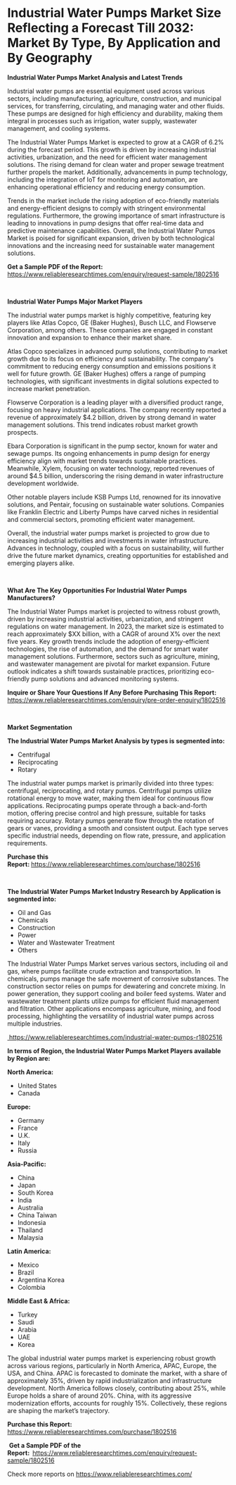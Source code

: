 <p><h1>Industrial Water Pumps Market Size Reflecting a Forecast Till 2032: Market By Type, By Application and By Geography</h1></p><p><strong>Industrial Water Pumps Market Analysis and Latest Trends</strong></p>
<p><p>Industrial water pumps are essential equipment used across various sectors, including manufacturing, agriculture, construction, and municipal services, for transferring, circulating, and managing water and other fluids. These pumps are designed for high efficiency and durability, making them integral in processes such as irrigation, water supply, wastewater management, and cooling systems.</p><p>The Industrial Water Pumps Market is expected to grow at a CAGR of 6.2% during the forecast period. This growth is driven by increasing industrial activities, urbanization, and the need for efficient water management solutions. The rising demand for clean water and proper sewage treatment further propels the market. Additionally, advancements in pump technology, including the integration of IoT for monitoring and automation, are enhancing operational efficiency and reducing energy consumption.</p><p>Trends in the market include the rising adoption of eco-friendly materials and energy-efficient designs to comply with stringent environmental regulations. Furthermore, the growing importance of smart infrastructure is leading to innovations in pump designs that offer real-time data and predictive maintenance capabilities. Overall, the Industrial Water Pumps Market is poised for significant expansion, driven by both technological innovations and the increasing need for sustainable water management solutions.</p></p>
<p><strong>Get a Sample PDF of the Report:&nbsp;</strong> <a href="https://www.reliableresearchtimes.com/enquiry/request-sample/1802516?utm_campaign=3322&utm_medium=2&utm_source=Github&utm_content=ia&utm_term=10042025&utm_id=industrial-water-pumps">https://www.reliableresearchtimes.com/enquiry/request-sample/1802516</a></p>
<p>&nbsp;</p>
<p><strong>Industrial Water Pumps Major Market Players</strong></p>
<p><p>The industrial water pumps market is highly competitive, featuring key players like Atlas Copco, GE (Baker Hughes), Busch LLC, and Flowserve Corporation, among others. These companies are engaged in constant innovation and expansion to enhance their market share.</p><p>Atlas Copco specializes in advanced pump solutions, contributing to market growth due to its focus on efficiency and sustainability. The company's commitment to reducing energy consumption and emissions positions it well for future growth. GE (Baker Hughes) offers a range of pumping technologies, with significant investments in digital solutions expected to increase market penetration.</p><p>Flowserve Corporation is a leading player with a diversified product range, focusing on heavy industrial applications. The company recently reported a revenue of approximately $4.2 billion, driven by strong demand in water management solutions. This trend indicates robust market growth prospects.</p><p>Ebara Corporation is significant in the pump sector, known for water and sewage pumps. Its ongoing enhancements in pump design for energy efficiency align with market trends towards sustainable practices. Meanwhile, Xylem, focusing on water technology, reported revenues of around $4.5 billion, underscoring the rising demand in water infrastructure development worldwide.</p><p>Other notable players include KSB Pumps Ltd, renowned for its innovative solutions, and Pentair, focusing on sustainable water solutions. Companies like Franklin Electric and Liberty Pumps have carved niches in residential and commercial sectors, promoting efficient water management. </p><p>Overall, the industrial water pumps market is projected to grow due to increasing industrial activities and investments in water infrastructure. Advances in technology, coupled with a focus on sustainability, will further drive the future market dynamics, creating opportunities for established and emerging players alike.</p></p>
<p>&nbsp;</p>
<p><strong>What Are The Key Opportunities For Industrial Water Pumps Manufacturers?</strong></p>
<p><p>The Industrial Water Pumps market is projected to witness robust growth, driven by increasing industrial activities, urbanization, and stringent regulations on water management. In 2023, the market size is estimated to reach approximately $XX billion, with a CAGR of around X% over the next five years. Key growth trends include the adoption of energy-efficient technologies, the rise of automation, and the demand for smart water management solutions. Furthermore, sectors such as agriculture, mining, and wastewater management are pivotal for market expansion. Future outlook indicates a shift towards sustainable practices, prioritizing eco-friendly pump solutions and advanced monitoring systems.</p></p>
<p><strong>Inquire or Share Your Questions If Any Before Purchasing This Report:</strong> <a href="https://www.reliableresearchtimes.com/enquiry/pre-order-enquiry/1802516?utm_campaign=3322&utm_medium=2&utm_source=Github&utm_content=ia&utm_term=10042025&utm_id=industrial-water-pumps">https://www.reliableresearchtimes.com/enquiry/pre-order-enquiry/1802516</a></p>
<p>&nbsp;</p>
<p><strong>Market Segmentation</strong></p>
<p><strong>The Industrial Water Pumps Market Analysis by types is segmented into:</strong></p>
<p><ul><li>Centrifugal</li><li>Reciprocating</li><li>Rotary</li></ul></p>
<p><p>The industrial water pumps market is primarily divided into three types: centrifugal, reciprocating, and rotary pumps. Centrifugal pumps utilize rotational energy to move water, making them ideal for continuous flow applications. Reciprocating pumps operate through a back-and-forth motion, offering precise control and high pressure, suitable for tasks requiring accuracy. Rotary pumps generate flow through the rotation of gears or vanes, providing a smooth and consistent output. Each type serves specific industrial needs, depending on flow rate, pressure, and application requirements.</p></p>
<p><strong>Purchase this Report:&nbsp;</strong><a href="https://www.reliableresearchtimes.com/purchase/1802516?utm_campaign=3322&utm_medium=2&utm_source=Github&utm_content=ia&utm_term=10042025&utm_id=industrial-water-pumps">https://www.reliableresearchtimes.com/purchase/1802516</a></p>
<p>&nbsp;</p>
<p><strong>The Industrial Water Pumps Market Industry Research by Application is segmented into:</strong></p>
<p><ul><li>Oil and Gas</li><li>Chemicals</li><li>Construction</li><li>Power</li><li>Water and Wastewater Treatment</li><li>Others</li></ul></p>
<p><p>The Industrial Water Pumps Market serves various sectors, including oil and gas, where pumps facilitate crude extraction and transportation. In chemicals, pumps manage the safe movement of corrosive substances. The construction sector relies on pumps for dewatering and concrete mixing. In power generation, they support cooling and boiler feed systems. Water and wastewater treatment plants utilize pumps for efficient fluid management and filtration. Other applications encompass agriculture, mining, and food processing, highlighting the versatility of industrial water pumps across multiple industries.</p></p>
<p><a href="https://www.reliableresearchtimes.com/industrial-water-pumps-r1802516?utm_campaign=3322&utm_medium=2&utm_source=Github&utm_content=ia&utm_term=10042025&utm_id=industrial-water-pumps">&nbsp;https://www.reliableresearchtimes.com/industrial-water-pumps-r1802516</a></p>
<p><strong>In terms of Region, the Industrial Water Pumps Market Players available by Region are:</strong></p>
<p>
    <p> <strong> North America: </strong>
        <ul>
            <li>United States</li>
            <li>Canada</li>
        </ul>
        </p> 
    <p> <strong> Europe: </strong>
        <ul>
            <li>Germany</li>
            <li>France</li>
            <li>U.K.</li>
            <li>Italy</li>
            <li>Russia</li>
        </ul>
        </p> 
    <p> <strong> Asia-Pacific: </strong>
        <ul>
            <li>China</li>
            <li>Japan</li>
            <li>South Korea</li>
            <li>India</li>
            <li>Australia</li>
            <li>China Taiwan</li>
            <li>Indonesia</li>
            <li>Thailand</li>
            <li>Malaysia</li>
        </ul>
        </p> 
    <p> <strong> Latin America: </strong>
        <ul>
            <li>Mexico</li>
            <li>Brazil</li>
            <li>Argentina Korea</li>
            <li>Colombia</li>
        </ul>
        </p> 
    <p> <strong> Middle East & Africa: </strong>
        <ul>
            <li>Turkey</li>
            <li>Saudi</li>
            <li>Arabia</li>
            <li>UAE</li>
            <li>Korea</li>
        </ul>
    </p>
    </p>
<p><p>The global industrial water pumps market is experiencing robust growth across various regions, particularly in North America, APAC, Europe, the USA, and China. APAC is forecasted to dominate the market, with a share of approximately 35%, driven by rapid industrialization and infrastructure development. North America follows closely, contributing about 25%, while Europe holds a share of around 20%. China, with its aggressive modernization efforts, accounts for roughly 15%. Collectively, these regions are shaping the market’s trajectory.</p></p>
<p><strong>Purchase this Report: </strong><a href="https://www.reliableresearchtimes.com/purchase/1802516?utm_campaign=3322&utm_medium=2&utm_source=Github&utm_content=ia&utm_term=10042025&utm_id=industrial-water-pumps">https://www.reliableresearchtimes.com/purchase/1802516</a></p>
<p>&nbsp;<strong>Get a Sample PDF of the Report:&nbsp;&nbsp;</strong><a href="https://www.reliableresearchtimes.com/enquiry/request-sample/1802516?utm_campaign=3322&utm_medium=2&utm_source=Github&utm_content=ia&utm_term=10042025&utm_id=industrial-water-pumps">https://www.reliableresearchtimes.com/enquiry/request-sample/1802516</a></p>
<p><strong></strong></p>
<p>Check more reports on <a href="https://www.reliableresearchtimes.com/?utm_campaign=3322&utm_medium=2&utm_source=Github&utm_content=ia&utm_term=10042025&utm_id=industrial-water-pumps">https://www.reliableresearchtimes.com/</a></p>